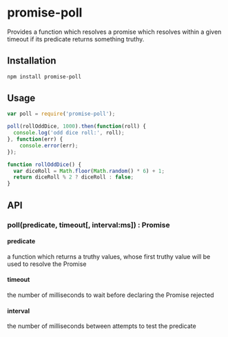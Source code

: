 # promise-poll

Provides a function which resolves a promise which resolves within a given timeout if its predicate returns something truthy.

## Installation

```bash
npm install promise-poll
```

## Usage

```js
var poll = require('promise-poll');

poll(rollOddDice, 1000).then(function(roll) {
  console.log('odd dice roll:', roll);
}, function(err) {
    console.error(err);
});

function rollOddDice() {
  var diceRoll = Math.floor(Math.random() * 6) + 1;
  return diceRoll % 2 ? diceRoll : false;
}
```

## API

### poll(predicate, timeout[, interval:ms]) : Promise

#### predicate
a function which returns a truthy values, whose first truthy value will be used to resolve the Promise

#### timeout
the number of milliseconds to wait before declaring the Promise rejected

#### interval
the number of milliseconds between attempts to test the predicate
